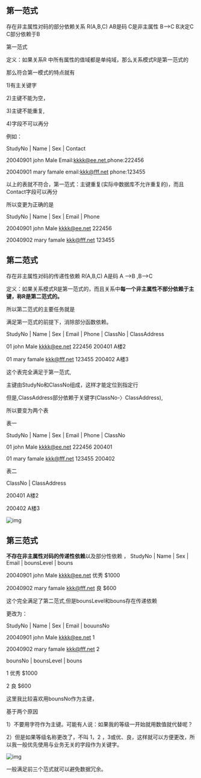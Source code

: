 ## **第一范式**

存在非主属性对码的部分依赖关系 R(A,B,C) AB是码 C是非主属性 B-->C B决定C C部分依赖于B

第一范式

定义：如果关系R 中所有属性的值域都是单纯域，那么关系模式R是第一范式的

那么符合第一模式的特点就有

1)有主关键字

2)主键不能为空，

3)主键不能重复,

4)字段不可以再分

例如：

 StudyNo  |  Name  |  Sex  |  Contact

20040901   john     Male   Email:kkkk@ee.net,phone:222456

20040901   mary     famale  email:kkk@fff.net phone:123455

以上的表就不符合，第一范式：主键重复(实际中数据库不允许重复的)，而且Contact字段可以再分

所以变更为正确的是

 StudyNo  |  Name  |  Sex  |   Email     |   Phone

20040901   john     Male    kkkk@ee.net    222456

20040902   mary     famale   kkk@fff.net   123455

 



## **第二范式**

存在非主属性对码的传递性依赖 R(A,B,C) A是码 A -->B ,B-->C

定义：如果关系模式R是第一范式的，而且关系中**每一个非主属性不部分依赖于主键，称R是第二范式的。**

所以第二范式的主要任务就是

满足第一范式的前提下，消除部分函数依赖。

StudyNo  |  Name  |  Sex  |     Email     |   Phone  |  ClassNo | ClassAddress

01         john    Male    kkkk@ee.net   222456   200401      A楼2

01          mary    famale  kkk@fff.net    123455   200402      A楼3

这个表完全满足于第一范式,

主键由StudyNo和ClassNo组成，这样才能定位到指定行

但是,ClassAddress部分依赖于关键字(ClassNo-〉ClassAddress),

所以要变为两个表

表一

StudyNo  |  Name  |  Sex  |   Email     |   Phone |  ClassNo

   01      john     Male    kkkk@ee.net 222456  200401   

   01      mary     famale  kkk@fff.net  123455   200402  

表二

 ClassNo | ClassAddress

 200401   A楼2

 200402   A楼3

![img](https://gitee.com/zero049/MyNoteImages/raw/master/20190319235848803.png)



## **第三范式**

**不存在非主属性对码的传递性依赖**以及部分性依赖 ，
StudyNo  |  Name  |  Sex  |   Email     |   bounsLevel  |  bouns

20040901   john     Male    kkkk@ee.net  优秀          $1000

20040902   mary     famale  kkk@fff.net    良             $600

这个完全满足了第二范式,但是bounsLevel和bouns存在传递依赖

更改为：

StudyNo  |  Name  |  Sex  |   Email     |   bouunsNo

20040901   john     Male    kkkk@ee.net  1

20040902   mary     famale  kkk@fff.net    2

bounsNo  |  bounsLevel  |  bouns

1          优秀        $1000

 2         良          $600

这里我比较喜欢用bounsNo作为主键，

基于两个原因

1）不要用字符作为主键。可能有人说：如果我的等级一开始就用数值就代替呢？

2）但是如果等级名称更改了，不叫 1，2 ，3或优、良，这样就可以方便更改，所以我一般优先使用与业务无关的字段作为关键字。



 ![img](https://gitee.com/zero049/MyNoteImages/raw/master/2019032000080719.png)



一般满足前三个范式就可以避免数据冗余。